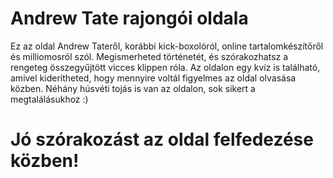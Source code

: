 # Andrew Tate rajongói oldala
Ez az oldal Andrew Tateről, korábbi kick-boxolóról, online tartalomkészítőről és milliomosról szól.
Megismerheted történetét, és szórakozhatsz a rengeteg összegyűjtött vicces klippen róla.
Az oldalon egy kvíz is található, amivel kiderítheted, hogy mennyire voltál figyelmes az oldal olvasása közben.
Néhány húsvéti tojás is van az oldalon, sok sikert a megtalálásukhoz :)
# Jó szórakozást az oldal felfedezése közben!
